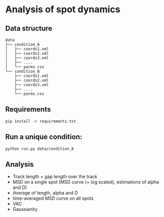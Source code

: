 # Analysis of spot dynamics

## Data structure

```
data
├── condition_A
│   ├── coords1.xml
│   ├── coords2.xml
│   ├── coords3.xml
│   ├── ....
│   └── parms.csv
└── condition_B
    ├── coords1.xml
    ├── coords2.xml
    ├── coords3.xml
    ├── ....
    └── parms.csv
```

## Requirements

```
pip install -r requirements.txt
```

## Run a unique condition:

```
python run.py data/condition_A
```

## Analysis
- Track length + gap length over the track
- MSD on a single spot (MSD curve (+ log scaled), estimations of alpha and D)
- Average of length, alpha and D
- time-averaged MSD curve on all spots
- VAC
- Gaussianity

